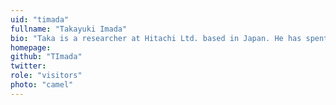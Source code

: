 ```yaml
---
uid: "timada"
fullname: "Takayuki Imada"
bio: "Taka is a researcher at Hitachi Ltd. based in Japan. He has spent five years engaged in server virtualization hypervisor work at Hitachi, and is interested in Unikernel technology and IoT-related computing frameworks (Fog/edge computing)."
homepage:
github: "TImada"
twitter:
role: "visitors"
photo: "camel"
---
```

